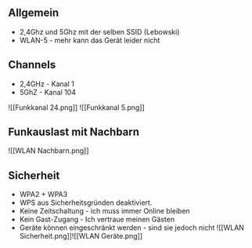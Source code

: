## Allgemein 
- 2,4Ghz und 5Ghz mit der selben SSID (Lebowski)
- WLAN-5 - mehr kann das Gerät leider nicht
## Channels
- 2,4GHz - Kanal 1
- 5GhZ - Kanal 104

![[Funkkanal 24.png]]
![[Funkkanal 5.png]]

## Funkauslast mit Nachbarn
![[WLAN Nachbarn.png]]
## Sicherheit
- WPA2 + WPA3
- WPS aus Sicherheitsgründen deaktiviert. 
- Keine Zeitschaltung - ich muss immer Online bleiben
- Kein Gast-Zugang - Ich vertraue meinen Gästen 
- Geräte können eingeschränkt werden - sind sie jedoch nicht
![[WLAN Sicherheit.png]]![[WLAN Geräte.png]]